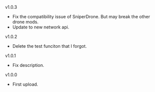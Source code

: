 v1.0.3
* Fix the compatibility issue of SniperDrone. But may break the other drone mods. 
* Update to new network api.

v1.0.2
* Delete the test funciton that I forgot.

v1.0.1
* Fix description.

v1.0.0
* First upload.